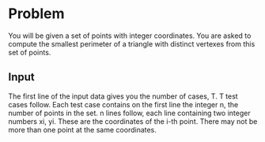 # Problem

You will be given a set of points with integer coordinates. You are asked to compute the smallest perimeter of a triangle with distinct vertexes from this set of points.

## Input

The first line of the input data gives you the number of cases, T. T test cases follow. Each test case contains on the first line the integer n, the number of points in the set. n lines follow, each line containing two integer numbers xi, yi. These are the coordinates of the i-th point. There may not be more than one point at the same coordinates.
